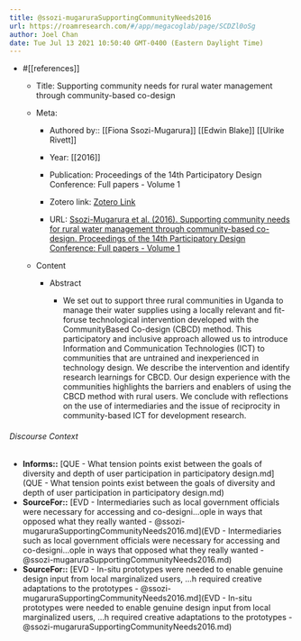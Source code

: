 ```yaml
---
title: @ssozi-mugaruraSupportingCommunityNeeds2016
url: https://roamresearch.com/#/app/megacoglab/page/SCDZl0oSg
author: Joel Chan
date: Tue Jul 13 2021 10:50:40 GMT-0400 (Eastern Daylight Time)
---
```


- #[[references]]

    - Title: Supporting community needs for rural water management through community-based co-design

    - Meta:

        - Authored by:: [[Fiona Ssozi-Mugarura]] [[Edwin Blake]] [[Ulrike Rivett]]

        - Year: [[2016]]

        - Publication: Proceedings of the 14th Participatory Design Conference: Full papers - Volume 1

        - Zotero link: [Zotero Link](zotero://select/items/7_LCX4U87M)

        - URL: [Ssozi-Mugarura et al. (2016). Supporting community needs for rural water management through community-based co-design. Proceedings of the 14th Participatory Design Conference: Full papers - Volume 1](https://dl.acm.org/doi/10.1145/2940299.2940311)

    - Content

        - Abstract

            - We set out to support three rural communities in Uganda to manage their water supplies using a locally relevant and fit-foruse technological intervention developed with the CommunityBased Co-design (CBCD) method. This participatory and inclusive approach allowed us to introduce Information and Communication Technologies (ICT) to communities that are untrained and inexperienced in technology design. We describe the intervention and identify research learnings for CBCD. Our design experience with the communities highlights the barriers and enablers of using the CBCD method with rural users. We conclude with reflections on the use of intermediaries and the issue of reciprocity in community-based ICT for development research.

###### Discourse Context

- **Informs::** [QUE - What tension points exist between the goals of diversity and depth of user participation in participatory design.md](QUE - What tension points exist between the goals of diversity and depth of user participation in participatory design.md)
- **SourceFor::** [EVD - Intermediaries such as local government officials were necessary for accessing and co-designi...ople in ways that opposed what they really wanted - @ssozi-mugaruraSupportingCommunityNeeds2016.md](EVD - Intermediaries such as local government officials were necessary for accessing and co-designi...ople in ways that opposed what they really wanted - @ssozi-mugaruraSupportingCommunityNeeds2016.md)
- **SourceFor::** [EVD - In-situ prototypes were needed to enable genuine design input from local marginalized users, ...h required creative adaptations to the prototypes - @ssozi-mugaruraSupportingCommunityNeeds2016.md](EVD - In-situ prototypes were needed to enable genuine design input from local marginalized users, ...h required creative adaptations to the prototypes - @ssozi-mugaruraSupportingCommunityNeeds2016.md)

